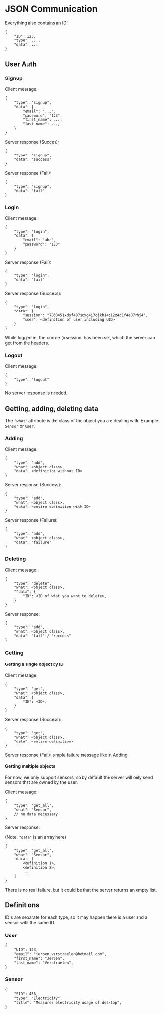 
# JSON Communication

Everything also contains an ID!

	{
		"ID": 123,
		"type": ...,
		"data": ...
	}

## User Auth

### Signup

Client message:

	{
		"type": "signup",
		"data": {
			"email": "...",
			"password": "123",
			"first_name": ...,
			"last_name": ...,
		}
	}

Server response (Succes): 

	{
		"type": "signup",
		"data": "success"
	}

Server response (Fail):

	{
		"type": "signup",
		"data": "fail"
	}

### Login

Client message:

	{
		"type": "login",
		"data": {
			"email": "abc",
			"password": "123"
		}
	}

Server response (Fail):

	{
		"type": "login",
		"data": "fail"
	}

Server response (Success):

	{
		"type": "login",
		"data": {
			"session": "78SD451xdsf487scxg4i7ojkh14q12z4c1f4e87rhj4",
			"user": <definition of user including UID>
		}
	}

While logged in, the cookie (=session) has been set, which the server can get from the headers.

### Logout

Client message:

	{
		"type": "logout"
	}

No server response is needed.

## Getting, adding, deleting data

The `"what"` attribute is the class of the object you are dealing with. Example: `Sensor` or `User`.

### Adding

Client message:

	{
		"type": "add",
		"what": <object class>,
		"data": <definition without ID>
	}

Server response (Success):

	{
		"type": "add",
		"what": <object class>,
		"data": <entire definition with ID>
	}

Server response (Failure):
	
	{
		"type": "add",
		"what": <object class>,
		"data": "failure"
	}

### Deleting

Client message:

	{
		"type": "delete",
		"what": <object class>,
		""data": {
			"ID": <ID of what you want to delete>,
		} 
	}

Server response:

	{
		"type": "add",
		"what": <object class>,
		"data": "fail" / "success"
	}

### Getting

#### Getting a single object by ID

Client message:

	{
		"type": "get",
		"what": <object class>,
		"data": {
			"ID": <ID>,
		}
	}

Server response (Success):

	{
		"type": "get",
		"what": <object class>,
		"data": <entire definition>
	}

Server response (Fail): simple failure message like in Adding

#### Getting multiple objects

For now, we only support sensors, so by default the server will only send sensors that are owned by the user.

Client message:

	{
		"type": "get_all",
		"what": "Sensor",
		// no data necessary
	}

Server response:

(Note, `"data"` is an array here)

	{
		"type": "get_all",
		"what": "Sensor",
		"data": [
			<definition 1>,
			<definition 2>,
			...
		]
	}

There is no real failure, but it could be that the server returns an empty list.

## Definitions

ID's are separate for each type, so it may happen there is a user and a sensor with the same ID.

### User

	{
		"UID": 123,
		"email": "jeroen.verstraelen@hotmail.com",
		"first_name": "Jeroen",
		"last_name": "Verstraelen",
	}

### Sensor

	{
		"SID": 456,
		"type": "Electricity",
		"title": "Measures electricity usage of desktop",
	}

